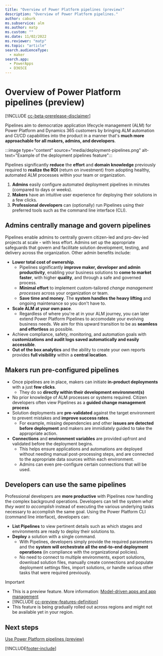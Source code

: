 ```yaml
---
title: "Overview of Power Platform pipelines (preview)"
description: "Overview of Power Platform pipelines."
author: caburk
ms.subservice: alm
ms.author: matp
ms.custom: ""
ms.date: 11/02/2022
ms.reviewer: "matp"
ms.topic: "article"
search.audienceType: 
  - maker
search.app: 
  - PowerApps
  - D365CE
---
```


# Overview of Power Platform pipelines (preview)

[!INCLUDE [cc-beta-prerelease-disclaimer](../includes/cc-beta-prerelease-disclaimer.md)]

Pipelines aim to democratize application lifecycle management (ALM) for Power Platform and Dynamics 365 customers by bringing ALM automation and CI/CD capabilities into the product in a manner that's **much more approachable for all makers, admins, and developers**. 

:::image type="content" source="media/deployment-pipelines.png" alt-text="Example of the deployment pipelines feature":::


Pipelines significantly **reduce** the **effort** and **domain knowledge** previously required to **realize the ROI** (return on investment) from adopting healthy, automated ALM processes within your team or organization. 
1. **Admins** easily configure automated deployment pipelines in minutes (compared to days or weeks). 
2. **Makers** have an intuitive user experience for deploying their solutions in a few clicks. 
3. **Professional developers** can (optionally) run Pipelines using their preferred tools such as the command line interface (CLI).

## Admins centrally manage and govern pipelines

Pipelines enable admins to centrally govern citizen-led and pro-dev-led projects at scale - with less effort. Admins set up the appropriate safeguards that govern and facilitate solution development, testing, and delivery across the organization. Other admin benefits include:

- **Lower total cost of ownership**. 
  - Pipelines significantly **improve maker, developer and admin productivity**, enabling your business solutions to **come to market faster**, with higher **quality**, and through a safe and governed process. 
  - **Minimal effort** to implement custom-tailored _change management processes_ across your organization or team.
  - **Save time and money**. The **system handles the heavy lifting** and ongoing maintenance so you don't have to. 
- **Scale ALM at your own pace**. 
  - Regardless of where you're at in your ALM journey, you can later extend Power Platform Pipelines to accomodate your evolving business needs. We aim for this upward transition to be as **seamless and effortless** as possible. 
- Achieve compliance, safety, monitoring, and automation goals with **customizations and audit logs saved automatically and easily accessible**.
- **Out of the box analytics** and the ability to create your own reports provides **full visibility** within a **central location**.

 


## Makers run pre-configured pipelines

- Once pipelines are in place, makers can initiate **in-product deployments** with a just **few clicks**. 
  - They do so **directly within their development environment(s)**
- No prior knowledge of ALM processes or systems required. Citizen developers often view Pipelines as a **guided change management process**
- Solution deployments are **pre-validated** against the target environment to prevent mistakes and **improve success rates**. 
  - For example, missing dependencies and other **issues are detected before deployment** and makers are immidiately guided to take the appropriate action.
- **Connections** and **environment variables** are provided upfront and validated before the deployment begins. 
  - This helps ensure applications and automations are deployed without needing manual post-processing steps, and are connected to the appropriate data sources within each environment. 
  - Admins can even pre-configure certain connections that will be used.

## Developers can use the same pipelines
Professional developers are **more productive** with Pipelines now handling the complex background operations. Developers can tell the system _what they want to accomplish_ instead of executing the various underlying tasks necessary to accomplish the same goal. Using the Power Platform CLI (command line interface), developers can:

- **List Pipelines** to view pertinent details such as which stages and environments are ready to deploy their solutions to. 
- **Deploy** a solution with a single command. 
  - With Pipelines, developers simply provide the required parameters and the **system will orchestrate all the end-to-end deployment operations** (in compliance with the organizational policies).
  - No need to connect to multiple environments, export solutions, download solution files, manually create connections and populate deployment settings files, import solutions, or handle various other tasks that were required previously. 
    



> [!IMPORTANT]
> - This is a preview feature. More information: [Model-driven apps and app management](/power-apps/maker/powerapps-preview-program#model-driven-apps-and-app-management)
> - [!INCLUDE [cc-preview-features-definition](../includes/cc-preview-features-definition.md)]
> - This feature is being gradually rolled out across regions and might not be available yet in your region.


## Next steps

[Use Power Platform pipelines (preview)](use-pipelines.md)

[!INCLUDE[footer-include](../includes/footer-banner.md)]
